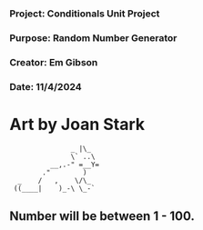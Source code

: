 ### Project: Conditionals Unit Project
### Purpose: Random Number Generator
### Creator: Em Gibson
### Date: 11/4/2024

# Art by Joan Stark

                   _ |\_
                   \` ..\
              __,.-" =__Y=
            ."        )
      _    /   ,    \/\_
     ((____|    )_-\ \_-`

## Number will be between 1 - 100.